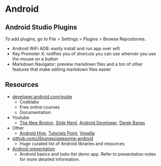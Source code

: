 # Android

## Android Studio Plugins
To add plugins, go to File > Settings > Plugins > Browse Repositories.
* Android WiFi ADB: easily install and run app over wifi
* Key Promoter X: notifies you of shorcuts you can use whenver you use the mouse on a button
* Markdown Navigator: preview markdown files and a ton of other features that make editing markdown files easier

## Resources
* [developer.android.com/guide](https://developer.android.com/guide/)
  * Codelabs
  * Free online courses
  * Documentation
* Youtube
  * [The New Boston](https://www.youtube.com/user/thenewboston), [Slide Nerd](https://www.youtube.com/user/slidenerd), [Android Developer](https://www.youtube.com/channel/UCVHFbqXqoYvEWM1Ddxl0QDg), [Derek Banas](https://www.youtube.com/user/derekbanas)
* Other
  * [Android Hive](https://www.androidhive.info/), [Tutorials Point](https://www.tutorialspoint.com/android/index.htm), [Vogella](http://www.vogella.com/tutorials/android.html)
* [github.com/JStumpp/awesome-android](https://github.com/JStumpp/awesome-android)
  * Huge curated list of Android libraries and resources
* [Android presentation](https://github.com/michiganhackers/L2H-Android-Presentation)
  * Android basics and todo-list demo app. Refer to presentation notes for more detailed information.
